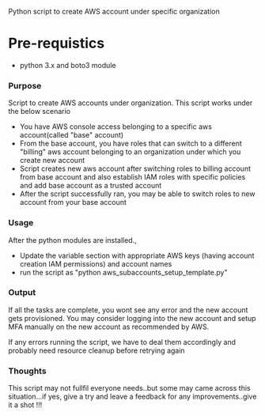 
Python script to create AWS account under specific organization


# Pre-requistics
  - python 3.x and boto3 module

### Purpose
   Script to create AWS accounts under organization. 
   This script works under the below scenario
   - You have AWS console access belonging to a specific aws account(called "base" account)
   - From the base account, you have roles that can switch to a different "billing" aws account belonging to an organization under which you create new account
   - Script creates new aws account after switching roles to billing account from base account and also establish IAM roles with specific policies and add base account as a trusted account
   - After the script successfully ran, you may be able to switch roles to new account from your base account

### Usage

After the python modules are installed.,
   - Update the variable section with appropriate AWS keys (having account creation IAM permissions) and account names
   - run the script as "python aws_subaccounts_setup_template.py"

### Output

If all the tasks are complete, you wont see any error and the new account gets provisioned. You may consider logging into the new account and setup MFA manually on the new account as recommended by AWS. 

If any errors running the script, we have to deal them accordingly and probably need resource cleanup before retrying again

### Thoughts

This script may not fullfil everyone needs..but some may came across this situation...if yes, give a try and leave a feedback for any improvements..give it a shot !!!